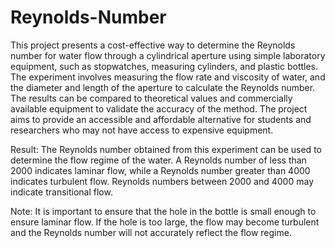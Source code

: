 # Reynolds-Number

This project presents a cost-effective way to determine the Reynolds number for water flow through a cylindrical aperture using simple laboratory equipment, such as stopwatches, measuring cylinders, and plastic bottles. The experiment involves measuring the flow rate and viscosity of water, and the diameter and length of the aperture to calculate the Reynolds number. The results can be compared to theoretical values and commercially available equipment to validate the accuracy of the method. The project aims to provide an accessible and affordable alternative for students and researchers who may not have access to expensive equipment.

Result:
The Reynolds number obtained from this experiment can be used to determine the flow regime of the water. A Reynolds number of less than 2000 indicates laminar flow, while a Reynolds number greater than 4000 indicates turbulent flow. Reynolds numbers between 2000 and 4000 may indicate transitional flow.

Note: It is important to ensure that the hole in the bottle is small enough to ensure laminar flow. If the hole is too large, the flow may become turbulent and the Reynolds number will not accurately reflect the flow regime.
